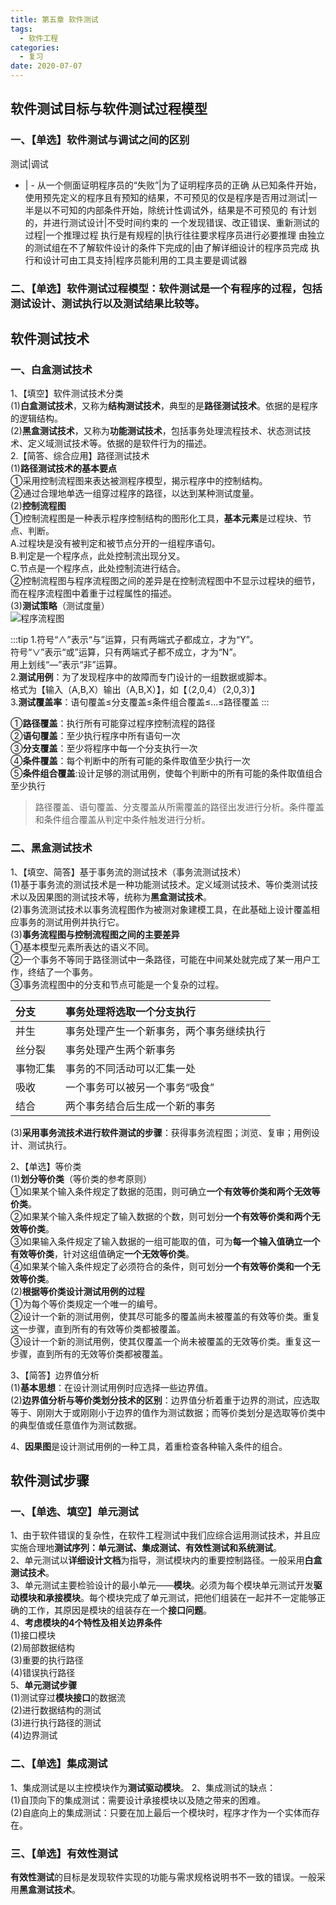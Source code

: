 ```yaml
---
title: 第五章 软件测试
tags:
  - 软件工程
categories:
  - 复习
date: 2020-07-07
---
```

## 软件测试目标与软件测试过程模型
### 一、【单选】软件测试与调试之间的区别

测试|调试
- | -
从一个侧面证明程序员的“失败”|为了证明程序员的正确
从已知条件开始，使用预先定义的程序且有预知的结果，不可预见的仅是程序是否用过测试|一半是以不可知的内部条件开始，除统计性调试外，结果是不可预见的
有计划的，并进行测试设计|不受时间约束的
一个发现错误、改正错误、重新测试的过程|一个推理过程
执行是有规程的|执行往往要求程序员进行必要推理
由独立的测试组在不了解软件设计的条件下完成的|由了解详细设计的程序员完成
执行和设计可由工具支持|程序员能利用的工具主要是调试器

### 二、【单选】**软件测试过程模型**：软件测试是一个有程序的过程，包括**测试设计、测试执行以及测试结果比较**等。

## 软件测试技术
### 一、白盒测试技术
1、【填空】软件测试技术分类  
(1)**白盒测试技术**，又称为**结构测试技术**，典型的是**路径测试技术**。依据的是程序的逻辑结构。  
(2)**黑盒测试技术**，又称为**功能测试技术**，包括事务处理流程技术、状态测试技术、定义域测试技术等。依据的是软件行为的描述。  
2.【简答、综合应用】路径测试技术  
(1)**路径测试技术的基本要点**  
	①采用控制流程图来表达被测程序模型，揭示程序中的控制结构。  
	②通过合理地单选一组穿过程序的路径，以达到某种测试度量。  
(2)**控制流程图**  
	①控制流程图是一种表示程序控制结构的图形化工具，**基本元素**是过程块、节点、判断。  
	A.过程块是没有被判定和被节点分开的一组程序语句。  
	B.判定是一个程序点，此处控制流出现分叉。  
	C.节点是一个程序点，此处控制流进行结合。  
	②控制流程图与程序流程图之间的差异是在控制流程图中不显示过程块的细节，而在程序流程图中着重于过程属性的描述。  
(3)**测试策略**（测试度量）  
![程序流程图](/images/程序流程图.png)

:::tip
1.符号“∧”表示“与”运算，只有两端式子都成立，才为“Y”。  
符号“∨”表示“或”运算，只有两端式子都不成立，才为“N”。  
用上划线“—”表示“非”运算。  
2.**测试用例**：为了发现程序中的故障而专门设计的一组数据或脚本。  
格式为【输入（A,B,X）输出（A,B,X）】，如【（2,0,4）（2,0,3）】  
3.**测试覆盖率**：语句覆盖≤分支覆盖≤条件组合覆盖≤...≤路径覆盖
:::

①**路径覆盖**：执行所有可能穿过程序控制流程的路径  
②**语句覆盖**：至少执行程序中所有语句一次  
③**分支覆盖**：至少将程序中每一个分支执行一次  
④**条件覆盖**：每个判断中的所有可能的条件取值至少执行一次  
⑤**条件组合覆盖**:设计足够的测试用例，使每个判断中的所有可能的条件取值组合至少执行  
	
>路径覆盖、语句覆盖、分支覆盖从所需覆盖的路径出发进行分析。条件覆盖和条件组合覆盖从判定中条件触发进行分析。

### 二、黑盒测试技术
1、【填空、简答】基于事务流的测试技术（事务流测试技术）  
(1)基于事务流的测试技术是一种功能测试技术。定义域测试技术、等价类测试技术以及因果图的测试技术等，统称为**黑盒测试技术**。  
(2)事务流测试技术以事务流程图作为被测对象建模工具，在此基础上设计覆盖相应事务的测试用例并执行它。  
(3)**事务流程图与控制流程图之间的主要差异**  
	①基本模型元素所表达的语义不同。  
	②一个事务不等同于路径测试中一条路径，可能在中间某处就完成了某一用户工作，终结了一个事务。  
	③事务流程图中的分支和节点可能是一个复杂的过程。  
	  
分支|事务处理将选取一个分支执行
:- | :-
并生|事务处理产生一个新事务，两个事务继续执行
丝分裂|事务处理产生两个新事务
事物汇集|事务的不同活动可以汇集一处
吸收|一个事务可以被另一个事务“吸食”
结合|两个事务结合后生成一个新的事务

(3)**采用事务流技术进行软件测试的步骤**：获得事务流程图；浏览、复审；用例设计、测试执行。  
	
2、【单选】等价类  
(1)**划分等价类**（等价类的参考原则）  
	①如果某个输入条件规定了数据的范围，则可确立**一个有效等价类和两个无效等价类**。  
	②如果某个输入条件规定了输入数据的个数，则可划分**一个有效等价类和两个无效等价类**。  
	③如果输入条件规定了输入数据的一组可能取的值，可为**每一个输入值确立一个有效等价类**，针对这组值确定**一个无效等价类**。  
	④如果某个输入条件规定了必须符合的条件，则可划分**一个有效等价类和一个无效等价类**。  
(2)**根据等价类设计测试用例的过程**  
	①为每个等价类规定一个唯一的编号。  
	②设计一个新的测试用例，使其尽可能多的覆盖尚未被覆盖的有效等价类。重复这一步骤，直到所有的有效等价类都被覆盖。  
	③设计一个新的测试用例，使其仅覆盖一个尚未被覆盖的无效等价类。重复这一步骤，直到所有的无效等价类都被覆盖。  

3、【简答】边界值分析  
(1)**基本思想**：在设计测试用例时应选择一些边界值。  
(2)**边界值分析与等价类划分技术的区别**：边界值分析着重于边界的测试，应选取等于、刚刚大于或刚刚小于边界的值作为测试数据；而等价类划分是选取等价类中的典型值或任意值作为测试数据。  

4、**因果图**是设计测试用例的一种工具，着重检查各种输入条件的组合。

## 软件测试步骤
### 一、【单选、填空】单元测试
1、由于软件错误的复杂性，在软件工程测试中我们应综合运用测试技术，并且应实施合理地**测试序列：单元测试、集成测试、有效性测试和系统测试**。  
2、单元测试以**详细设计文档**为指导，测试模块内的重要控制路径。一般采用**白盒测试技术**。  
3、单元测试主要检验设计的最小单元——**模块**。必须为每个模块单元测试开发**驱动模块和承接模块**。每个模块完成了单元测试，把他们组装在一起并不一定能够正确的工作，其原因是模块的组装存在一个**接口问题**。  
4、**考虑模块的4个特性及相关边界条件**  
(1)接口模块  
(2)局部数据结构  
(3)重要的执行路径  
(4)错误执行路径  
5、**单元测试步骤**  
(1)测试穿过**模块接口**的数据流  
(2)进行数据结构的测试  
(3)进行执行路径的测试  
(4)边界测试  

### 二、【单选】集成测试
1、集成测试是以主控模块作为**测试驱动模块**。
2、集成测试的缺点：  
(1)自顶向下的集成测试：需要设计承接模块以及随之带来的困难。  
(2)自底向上的集成测试：只要在加上最后一个模块时，程序才作为一个实体而存在。  

### 三、【单选】有效性测试
**有效性测试**的目标是发现软件实现的功能与需求规格说明书不一致的错误。一般采用**黑盒测试技术**。
